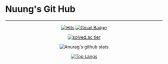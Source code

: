 # Nuung's Git Hub

  ---

<!-- <iframe width="600" height="600" src="https://ionicabizau.github.io/github-profile-languages/api.html?nuung" frameborder="0"></iframe> -->

<div align = "center">
  
[![Hits](https://hits.seeyoufarm.com/api/count/incr/badge.svg?url=https%3A%2F%2Fgithub.com%2FNuung&count_bg=%235ECAF1&title_bg=%23555555&icon=discord.svg&icon_color=%23E7E7E7&title=HITS&edge_flat=false)](https://hits.seeyoufarm.com)
[![Gmail Badge](https://img.shields.io/badge/Gmail-d14836?style=flat&logo=Gmail&logoColor=white&link=mailto:snugyun01@gmail.com)](mailto:qlgks1@gmail.com)

  [![solved.ac tier](http://mazassumnida.wtf/api/generate_badge?boj=qlgks1)](https://solved.ac/qlgks1)

  ![Anurag's github stats](https://github-readme-stats.vercel.app/api?username=Nuung&theme=dark&show_icons=true)

  [![Top Langs](https://github-readme-stats.vercel.app/api/top-langs/?username=Nuung&theme=dark&layout=compact)](https://github.com/anuraghazra/github-readme-stats)
  
</div>



<!--
**Nuung/Nuung** is a ✨ _special_ ✨ repository because its `README.md` (this file) appears on your GitHub profile.

Here are some ideas to get you started:

- 🔭 I’m currently working on ...
- 🌱 I’m currently learning ...
- 👯 I’m looking to collaborate on ...
- 🤔 I’m looking for help with ...
- 💬 Ask me about ...
- 📫 How to reach me: ...
- 😄 Pronouns: ...
- ⚡ Fun fact: ...
-->
